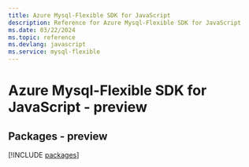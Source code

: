 ```yaml
---
title: Azure Mysql-Flexible SDK for JavaScript
description: Reference for Azure Mysql-Flexible SDK for JavaScript
ms.date: 03/22/2024
ms.topic: reference
ms.devlang: javascript
ms.service: mysql-flexible
---
```

# Azure Mysql-Flexible SDK for JavaScript - preview
## Packages - preview
[!INCLUDE [packages](mysql-flexible-index.md)]